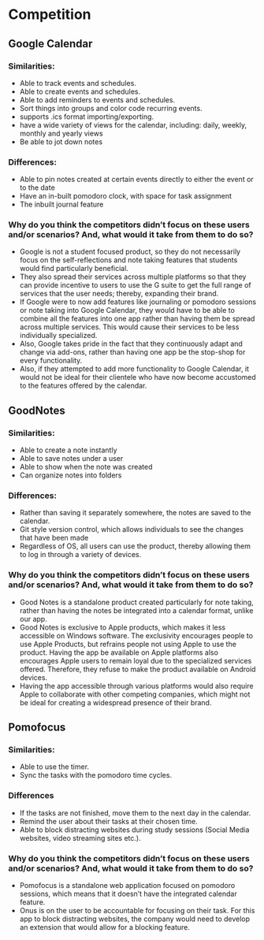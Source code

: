 # Competition

## Google Calendar

### Similarities:



* Able to track events and schedules.
* Able to create events and schedules.
* Able to add reminders to events and schedules.
* Sort things into groups and color code recurring events.
* supports .ics format importing/exporting.
* have a wide variety of views for the calendar, including: daily, weekly, monthly and yearly views 
* Be able to jot down notes


### Differences:



* Able to pin notes created at certain events directly to either the event or to the date
* Have an in-built pomodoro clock, with space for task assignment 
* The inbuilt journal feature 


### Why do you think the competitors didn’t focus on these users and/or scenarios? And, what would it take from them to do so?


* Google is not a student focused product, so they do not necessarily focus on the self-reflections and note taking features that students would find particularly beneficial. 
* They also spread their services across multiple platforms so that they can provide incentive to users to use the G suite to get the full range of services that the user needs; thereby, expanding their brand.  
* If Google were to now add features like journaling or pomodoro sessions or note taking into Google Calendar, they would have to be able to combine all the features into one app rather than having them be spread across multiple services. This would cause their services to be less individually specialized.
* Also, Google takes pride in the fact that they continuously adapt and change via add-ons, rather than having one app be the stop-shop for every functionality. 
* Also, if they attempted to add more functionality to Google Calendar, it would not be ideal for their clientele who have now become accustomed to the features offered by the calendar.  

## GoodNotes

### Similarities:



* Able to create a note instantly
* Able to save notes under a user
* Able to show when the note was created
* Can organize notes into folders

### Differences:


* Rather than saving it separately somewhere, the notes are saved to the calendar.
* Git style version control, which allows individuals to see the changes that have been made 
* Regardless of OS, all users can use the product, thereby allowing them to log in through a variety of devices. 

### Why do you think the competitors didn’t focus on these users and/or scenarios? And, what would it take from them to do so?

* Good Notes is a standalone product created particularly for note taking, rather than having the notes be integrated into a calendar format, unlike our app.
* Good Notes is exclusive to Apple products, which makes it less accessible on Windows software. The exclusivity encourages people to use Apple Products, but refrains people not using Apple to use the product. Having the app be available on Apple platforms also encourages Apple users to remain loyal due to the specialized services offered. Therefore, they refuse to make the product available on Android devices.
* Having the app accessible through various platforms would also require Apple to collaborate with other competing companies, which might not be ideal for creating a widespread presence of their brand. 

## Pomofocus 

### Similarities:

* Able to use the timer.
* Sync the tasks with the pomodoro time cycles.

### Differences

* If the tasks are not finished, move them to the next day in the calendar.
* Remind the user about their tasks at their chosen time.
* Able to block distracting websites during study sessions (Social Media websites, video streaming sites etc.).

### Why do you think the competitors didn’t focus on these users and/or scenarios? And, what would it take from them to do so?


* Pomofocus is a standalone web application focused on pomodoro sessions, which means that it doesn’t have the integrated calendar feature. 
* Onus is on the user to be accountable for focusing on their task. For this app to block distracting websites, the company would need to develop an extension that would allow for a blocking feature.
